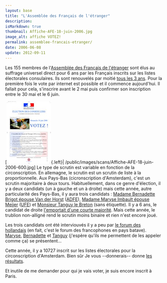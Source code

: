 ```yaml
---
layout: base
title: "L'Assemblée des Français de l'étranger"
description: 
isMarkdown: true
thumbnail: Affiche-AFE-18-juin-2006.jpg
image_alt: affiche VOTEZ!
permalink: assemblee-francais-etranger/
date: 2006-06-08
update: 2012-09-11
---
```




Les 155 membres de l'[Assemblée des Français de l'étranger](http://assemblee-afe.fr/index.php3) sont élus au suffrage universel direct pour 6 ans  par les Français inscrits sur les listes électorales consulaires.
Ils sont renouvelés par moitié [tous les 3 ans](http://assemblee-afe.fr/article.php3?id_article=53). Pour la première fois le vote par internet est possible et il commence aujourd'hui. Il fallait pour cela, s'inscrire avant le 2 mai puis confirmer son inscription entre le 30 mai et le 6 juin.

[![affiche VOTEZ!](Affiche-AFE-18-juin-2006.jpg){.left}| /public/images/scans/Affiche-AFE-18-juin-2006-600.jpg]
Le type de scrutin est variable en fonction de la circonscription. En allemagne, le scrutin est un scrutin de liste à la proportionnelle. Aux Pays-Bas (cicronscription d'Amsterdam), c'est un scrutin majoritaire à deux tours. Habituellement, dans ce genre d'élection, il y a deux candidats (un à gauche et un à droite) mais cette année, autre particularité des Pays-Bas, il y aura trois candidats : [Madame Bernadette Brigot épouse Van der Horst](http://www.bvanderhorst.nl/) ([ADFE](http://www.adfe.nl/)), [Madame Maryse Imbault épouse Meijer](http://www.afe2006.nl/) ([UFE](http://home.wanadoo.nl/ufe/)) et [Monsieur Tanguy le Breton](http://www.deblauweleeuw.nl/candidats.htm) (sans étiquette). Il y a 6 ans, le candidat de droite [l'emportait d'une courte majorité](http://home.att.net/~csfe/elections/2000/la_haye.htm). Mais cette année, le trublion non-alligné rend le scrutin moins binaire et rien n'est encore joué.

Les trois candidats ont été interviouvés il y a peu par [le forum des hollandais](/le-forum-des-hollandais) (en fait, c'est le forum des francophones en pays batave). [Maryse](http://www.leforum.nl/phpBB/viewtopic.php?t=4523), [Bernadette](http://www.leforum.nl/phpBB/viewtopic.php?t=4523) et [Tanguy](http://www.leforum.nl/phpBB/viewtopic.php?t=4525) (j'espère qu'ils me permettent de les appeler comme ça) se présentent...

Cette année, il y a 10727 inscrit sur les listes électorales pour la circonscription d'Amsterdam. Bien sûr Je vous --donnerais-- donne [les résultats](/resultat-des-elections).

Et inutile de me demander pour qui je vais voter, je suis encore inscrit à Paris.
